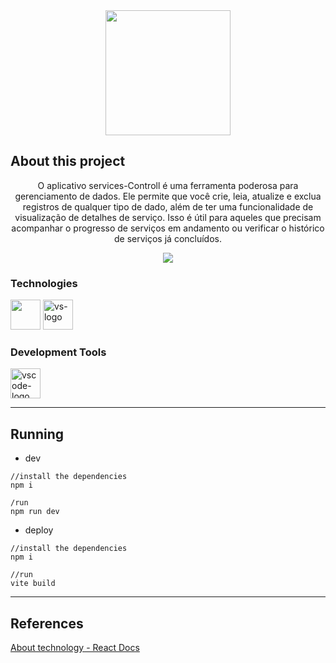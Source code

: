 <div align="center">
<img width="200"src="https://user-images.githubusercontent.com/104803451/212608893-13a3572c-d24d-4530-8e8c-3719c8041166.png" />
</div>






## About this project

<p align="center">
O aplicativo services-Controll é uma ferramenta poderosa para gerenciamento de dados. Ele permite que você crie, leia, atualize e exclua registros de qualquer tipo de dado, além de ter uma funcionalidade de visualização de detalhes de serviço. Isso é útil para aqueles que precisam acompanhar o progresso de serviços em andamento ou verificar o histórico de serviços já concluídos.</p>

<div align="center">
<img  src="https://user-images.githubusercontent.com/104803451/212386912-683519ab-66b5-4217-9ec7-a2d55d618e41.gif" />
</div>



### Technologies

<p display="inline-block">
  <img width="48" src="https://upload.wikimedia.org/wikipedia/commons/d/d5/Tailwind_CSS_Logo.svg"/>
  <img width="48" src="https://upload.wikimedia.org/wikipedia/commons/thumb/a/a7/React-icon.svg/2300px-React-icon.svg.png" alt="vs-logo"/>
</p>
                                                                                                  
### Development Tools

<p display="inline-block">
  <img width="48" src="https://upload.wikimedia.org/wikipedia/commons/thumb/9/9a/Visual_Studio_Code_1.35_icon.svg/2048px-Visual_Studio_Code_1.35_icon.svg.png" alt="vscode-logo"/>
</p>

---

## Running

- dev

```
//install the dependencies
npm i

/run
npm run dev
```

- deploy

```
//install the dependencies
npm i

//run
vite build
```

---

## References

[About technology - React Docs](https://pt-br.reactjs.org/)



